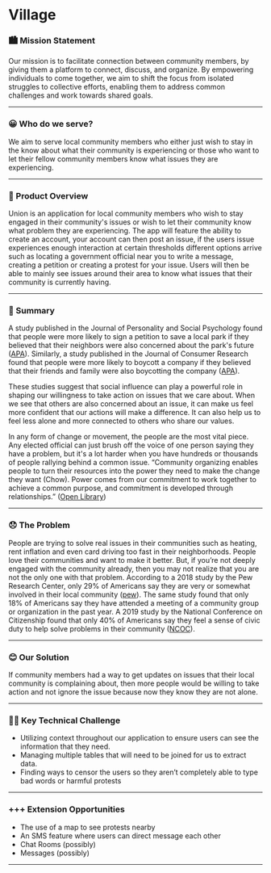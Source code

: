 
# Village


### 🏙️  Mission Statement 

Our mission is to facilitate connection between community members, by giving them a platform to connect, discuss, and organize. By empowering individuals to come together, we aim to shift the focus from isolated struggles to collective efforts, enabling them to address common challenges and work towards shared goals.
___


### 😀 Who do we serve?

We aim to serve local community members who either just wish to stay in the know about what their community is experiencing or those who want to let their fellow community members know what issues they are experiencing.
___


### 📱 Product Overview

Union is an application for local community members who wish to stay engaged in their community's issues or wish to let their community know what problem they are experiencing. The app will feature the ability to create an account, your account can then post an issue, if the users issue experiences enough interaction at certain thresholds different options arrive such as locating a government official near you to write a message, creating a petition or creating a protest for your issue. Users will then be able to mainly see issues around their area to know what issues that their community is currently having.
___


### 📝 Summary

A study published in the Journal of Personality and Social Psychology found that people were more likely to sign a petition to save a local park if they believed that their neighbors were also concerned about the park's future ([APA](https://www.apa.org/pubs/journals/psp)). Similarly, a study published in the Journal of Consumer Research found that people were more likely to boycott a company if they believed that their friends and family were also boycotting the company ([APA](https://psycnet.apa.org/record/2004-16173-007)).

These studies suggest that social influence can play a powerful role in shaping our willingness to take action on issues that we care about. When we see that others are also concerned about an issue, it can make us feel more confident that our actions will make a difference. It can also help us to feel less alone and more connected to others who share our values.

In any form of change or movement, the people are the most vital piece. Any elected official can just brush off the voice of one person saying they have a problem, but it's a lot harder when you have hundreds or thousands of people rallying behind a common issue. “Community organizing enables people to turn their resources into the power they need to make the change they want (Chow). Power comes from our commitment to work together to achieve a common purpose, and commitment is developed through relationships.” ([Open Library](https://ecampusontario.pressbooks.pub/communitydevelopmentpractice/chapter/community-organizing-people-power-and-change/#:~:text=7.-,Strategies%20for%20building%20relationships%20for%20community%20organizing,commitment%20is%20developed%20through%20relationships))
___


### 😞 The Problem 

People are trying to solve real issues in their communities such as heating, rent inflation and even card driving too fast in their neighborhoods. People love their communities and want to make it better. But, if you’re not deeply engaged with the community already, then you may not realize that you are not the only one with that problem. According to a 2018 study by the Pew Research Center, only 29% of Americans say they are very or somewhat involved in their local community ([pew](https://www.pewresearch.org/social-trends/2018/05/22/americans-satisfaction-with-and-attachment-to-their-communities/)). The same study found that only 18% of Americans say they have attended a meeting of a community group or organization in the past year. A 2019 study by the National Conference on Citizenship found that only 40% of Americans say they feel a sense of civic duty to help solve problems in their community ([NCOC](https://ncoc.org/)).
___


### 😊 Our Solution

If community members had a way to get updates on issues that their local community is complaining about, then more people would be willing to take action and not ignore the issue because now they know they are not alone.  
___


### 🧗‍♂️ Key Technical Challenge

* Utilizing context throughout our application to ensure users can see  the information that they need.
* Managing multiple tables that will need to be joined for us to extract data.
* Finding ways to censor the users so they aren’t completely able to type bad words or harmful protests
___

### +++ Extension Opportunities 



* The use of a map to see protests nearby
* An SMS feature where users can direct message each other
* Chat Rooms (possibly)
* Messages (possibly)


___



